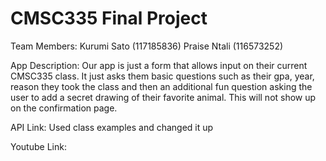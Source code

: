 # CMSC335 Final Project 

Team Members:
Kurumi Sato (117185836)
Praise Ntali (116573252)

App Description:
Our app is just a form that allows input on their current CMSC335 class. It just asks them basic questions such as their gpa, year, reason they took the class and then an additional fun question
asking the user to add a secret drawing of their favorite animal. This will not show up on the confirmation page. 

API Link:
Used class examples and changed it up

Youtube Link:
